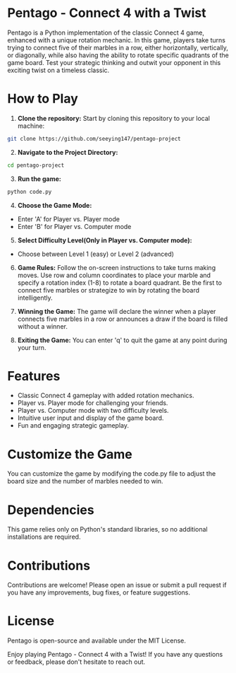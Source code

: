 # Pentago - Connect 4 with a Twist 
Pentago is a Python implementation of the classic Connect 4 game, enhanced with a unique rotation mechanic. In this game, players take turns trying to connect five of their marbles in a row, either horizontally, vertically, or diagonally, while also having the ability to rotate specific quadrants of the game board. Test your strategic thinking and outwit your opponent in this exciting twist on a timeless classic.

# How to Play
1. **Clone the repository:** Start by cloning this repository to your local machine:
```bash
git clone https://github.com/seeying147/pentago-project
```
2. **Navigate to the Project Directory:**
```bash
cd pentago-project
```
3. **Run the game:**
```bash
python code.py
```
4. **Choose the Game Mode:**
- Enter 'A' for Player vs. Player mode
- Enter 'B' for Player vs. Computer mode

5. **Select Difficulty Level(Only in Player vs. Computer mode):**
- Choose between Level 1 (easy) or Level 2 (advanced)

6. **Game Rules:** Follow the on-screen instructions to take turns making moves. Use row and column coordinates to place your marble and specify a rotation index (1-8) to rotate a board quadrant. Be the first to connect five marbles or strategize to win by rotating the board intelligently.

7. **Winning the Game:** The game will declare the winner when a player connects five marbles in a row or announces a draw if the board is filled without a winner.

8. **Exiting the Game:** You can enter 'q' to quit the game at any point during your turn.

# Features
- Classic Connect 4 gameplay with added rotation mechanics.
- Player vs. Player mode for challenging your friends.
- Player vs. Computer mode with two difficulty levels.
- Intuitive user input and display of the game board.
- Fun and engaging strategic gameplay.

# Customize the Game
You can customize the game by modifying the code.py file to adjust the board size and the number of marbles needed to win.

# Dependencies
This game relies only on Python's standard libraries, so no additional installations are required.

# Contributions
Contributions are welcome! Please open an issue or submit a pull request if you have any improvements, bug fixes, or feature suggestions.

# License
Pentago is open-source and available under the MIT License.

Enjoy playing Pentago - Connect 4 with a Twist! If you have any questions or feedback, please don't hesitate to reach out.
